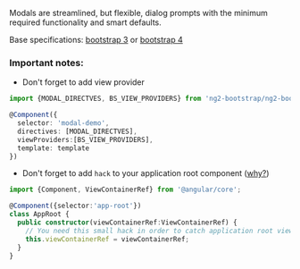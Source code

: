 Modals are streamlined, but flexible, dialog prompts with the minimum required functionality and smart defaults.

Base specifications: [bootstrap 3](http://getbootstrap.com/javascript/#modals) or [bootstrap 4](http://v4-alpha.getbootstrap.com/components/modal/)

### **Important notes**:
- Don't forget to add view provider

```typescript
import {MODAL_DIRECTVES, BS_VIEW_PROVIDERS} from 'ng2-bootstrap/ng2-bootstrap';

@Component({
  selector: 'modal-demo',
  directives: [MODAL_DIRECTVES],
  viewProviders:[BS_VIEW_PROVIDERS],
  template: template
})

```

- Don't forget to add `hack` to your application root component ([why?](https://github.com/angular/angular/issues/6446#issuecomment-173459525))

```typescript
import {Component, ViewContainerRef} from '@angular/core';

@Component({selector:'app-root'})
class AppRoot {
  public constructor(viewContainerRef:ViewContainerRef) {
    // You need this small hack in order to catch application root view container ref
    this.viewContainerRef = viewContainerRef;
  }
}
```
